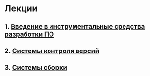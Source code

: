 # Лекции
## 1. [Введение в инструментальные средства разработки ПО](./docs/L1.md)
## 2. [Системы контроля версий](./docs/L2.md)
## 3. [Системы сборки](./docs/L3.md)
